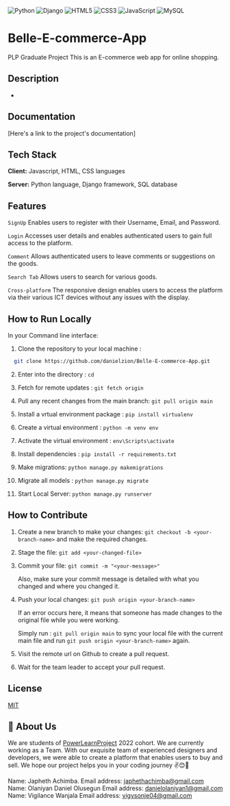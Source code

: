 
![Python](https://img.shields.io/badge/python-3670A0?style=for-the-badge&logo=python&logoColor=ffdd54)
![Django](https://img.shields.io/badge/django-%23092E20.svg?style=for-the-badge&logo=django&logoColor=white)
![HTML5](https://img.shields.io/badge/html5-%23E34F26.svg?style=for-the-badge&logo=html5&logoColor=white)
![CSS3](https://img.shields.io/badge/css3-%231572B6.svg?style=for-the-badge&logo=css3&logoColor=white)
![JavaScript](https://img.shields.io/badge/javascript-%23323330.svg?style=for-the-badge&logo=javascript&logoColor=%23F7DF1E)
![MySQL](https://img.shields.io/badge/mysql-%2300f.svg?style=for-the-badge&logo=mysql&logoColor=white)

# Belle-E-commerce-App
PLP Graduate Project
This is an E-commerce web app for online shopping. 

## Description
- 
## Documentation
[Here's a link to the project's documentation]

## Tech Stack

**Client:** Javascript, HTML, CSS languages

**Server:** Python language, Django framework, SQL database


## Features

`SignUp` Enables users to register with their Username, Email, and Password.

`Login` Accesses user details and enables authenticated users to gain full access to the platform.

`Comment` Allows authenticated users to leave comments or suggestions on the goods.

`Search Tab` Allows users to search for various goods.

`Cross-platform` The responsive design enables users to access the platform via their various ICT devices without any issues with the display.



## How to Run Locally
  In your Command line interface:
  
  1. Clone the repository to your local machine :
  ```bash
    git clone https://github.com/danielzion/Belle-E-commerce-App.git
  ```
  
  2. Enter into the directory :      `cd `
  
  3. Fetch for remote updates :      `git fetch origin` 
  
  4. Pull any recent changes from the main branch:  `git pull origin main`
  
  5. Install a vrtual environment package :        `pip install virtualenv`
  
  6. Create a virtual environment : `python -m venv env`
  
  7. Activate the virtual environment :   `env\Scripts\activate`
  
  8. Install dependencies :  `pip install -r requirements.txt`

  9. Make migrations:       `python manage.py makemigrations`
 
  10. Migrate all models :     `python manage.py migrate`
  
  11. Start Local Server:     `python manage.py runserver`
  
## How to Contribute
  1. Create a new branch to make your changes: `git checkout -b <your-branch-name>`  and make the required changes.
  
  2. Stage the file:  `git add <your-changed-file>`
  
  3. Commit your file: `git commit -m "<your-message>"`
  
     Also, make sure your commit message is detailed with what you changed and where you changed it.
  
  4. Push your local changes:  `git push origin <your-branch-name>` 
  
     If an error occurs here, it means that someone has made changes to the original file while you were working.
    
     Simply run : `git pull origin main`  to sync your local file with the current main file and run `git push origin <your-branch-name>` again.
    
  5. Visit the remote url on Github to create a pull request.
  
  6. Wait for the team leader to accept your pull request.

## License

[MIT](https://choosealicense.com/licenses/mit/)

## 🚀 About Us


We are students of [PowerLearnProject](https://) 2022 cohort. We are currently working as a Team. With our exquisite team of experienced designers and developers, we were able to create a platform that enables users to buy and sell. We hope our project helps you in your coding journey :v::blush::crossed_fingers:


Name: Japheth Achimba.
Email address: japhethachimba@gmail.com
Name: Olaniyan Daniel Olusegun
Email address: danielolaniyan1@gmail.com
Name: Vigilance Wanjala
Email address: vigysonje04@gmail.com




